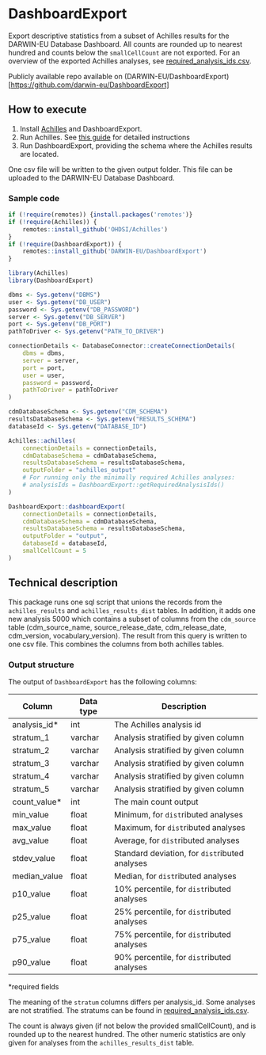 # DashboardExport
Export descriptive statistics from a subset of Achilles results for the DARWIN-EU Database Dashboard.
All counts are rounded up to nearest hundred and counts below the `smallCellCount` are not exported.
For an overview of the exported Achilles analyses, see [required_analysis_ids.csv](inst/csv/required_analysis_ids.csv).

Publicly available repo available on (DARWIN-EU/DashboardExport)[https://github.com/darwin-eu/DashboardExport]

## How to execute
1. Install [Achilles](https://github.com/OHDSI/Achilles) and DashboardExport.
2. Run Achilles. See [this guide](https://ohdsi.github.io/Achilles/articles/RunningAchilles.html) for detailed instructions
3. Run DashboardExport, providing the schema where the Achilles results are located.

One csv file will be written to the given output folder. This file can be uploaded to the DARWIN-EU Database Dashboard.

### Sample code
```R
if (!require(remotes)) {install.packages('remotes')}
if (!require(Achilles)) {
    remotes::install_github('OHDSI/Achilles')
}
if (!require(DashboardExport)) {
    remotes::install_github('DARWIN-EU/DashboardExport')
}

library(Achilles)
library(DashboardExport)

dbms <- Sys.getenv("DBMS")
user <- Sys.getenv("DB_USER")
password <- Sys.getenv("DB_PASSWORD")
server <- Sys.getenv("DB_SERVER")
port <- Sys.getenv("DB_PORT")
pathToDriver <- Sys.getenv("PATH_TO_DRIVER")

connectionDetails <- DatabaseConnector::createConnectionDetails(
    dbms = dbms,
    server = server,
    port = port,
    user = user,
    password = password,
    pathToDriver = pathToDriver
)

cdmDatabaseSchema <- Sys.getenv("CDM_SCHEMA")
resultsDatabaseSchema <- Sys.getenv("RESULTS_SCHEMA")
databaseId <- Sys.getenv("DATABASE_ID")

Achilles::achilles(
    connectionDetails = connectionDetails, 
    cdmDatabaseSchema = cdmDatabaseSchema,
    resultsDatabaseSchema = resultsDatabaseSchema, 
    outputFolder = "achilles_output"
    # For running only the minimally required Achilles analyses:
    # analysisIds = DashboardExport::getRequiredAnalysisIds()
)

DashboardExport::dashboardExport(
    connectionDetails = connectionDetails,
    cdmDatabaseSchema = cdmDatabaseSchema,
    resultsDatabaseSchema = resultsDatabaseSchema,
    outputFolder = "output",
    databaseId = databaseId,
    smallCellCount = 5
)
```

## Technical description
This package runs one sql script that unions the records from the `achilles_results` and `achilles_results_dist` tables.
In addition, it adds one new analysis 5000 which contains a subset of columns from the `cdm_source` table 
(cdm_source_name, source_release_date, cdm_release_date, cdm_version, vocabulary_version).
The result from this query is written to one csv file. This combines the columns from both achilles tables.

### Output structure

The output of `DashboardExport` has the following columns:

Column | Data type | Description
--- | --- | ---
analysis_id* | int | The Achilles analysis id
stratum_1 | varchar | Analysis stratified by given column
stratum_2 | varchar | Analysis stratified by given column
stratum_3 | varchar | Analysis stratified by given column
stratum_4 | varchar | Analysis stratified by given column
stratum_5 | varchar | Analysis stratified by given column
count_value* | int | The main count output
min_value | float | Minimum, for `dist`ributed analyses
max_value | float | Maximum, for `dist`ributed analyses
avg_value | float | Average, for `dist`ributed analyses
stdev_value | float | Standard deviation, for `dist`ributed analyses
median_value | float | Median, for `dist`ributed analyses
p10_value | float | 10% percentile, for `dist`ributed analyses
p25_value | float | 25% percentile, for `dist`ributed analyses
p75_value | float | 75% percentile, for `dist`ributed analyses
p90_value | float | 90% percentile, for `dist`ributed analyses

*required fields

The meaning of the `stratum` columns differs per analysis_id. Some analyses are not stratified. The stratums can be found in [required_analysis_ids.csv](inst/csv/required_analysis_ids.csv). 

The count is always given (if not below the provided smallCellCount), and is rounded up to the nearest hundred. The other numeric statistics are only given for analyses from the `achilles_results_dist` table.
